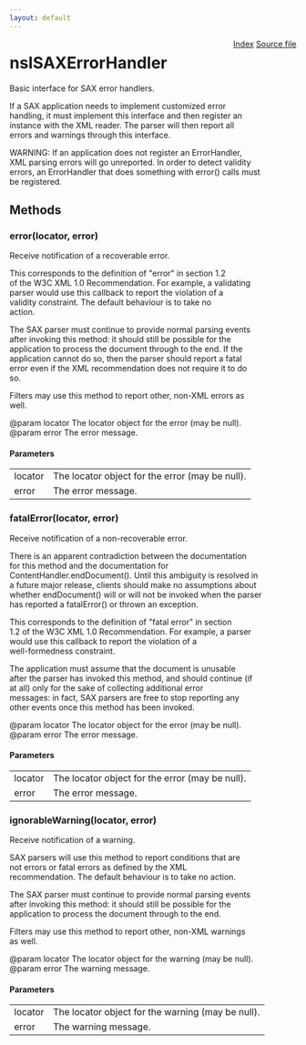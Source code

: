 ```yaml
---
layout: default
---
```

<div class='links' style='float:right'><a href="../index.html">Index</a>
<a href="http://dxr.mozilla.org/mozilla-central/source/parser/xml/nsISAXErrorHandler.idl">Source file</a>
</div>

# nsISAXErrorHandler #
  
Basic interface for SAX error handlers.  
  
If a SAX application needs to implement customized error  
handling, it must implement this interface and then register an  
instance with the XML reader.  The parser will then report all  
errors and warnings through this interface.  
  
WARNING: If an application does not register an ErrorHandler,  
XML parsing errors will go unreported. In order to detect validity  
errors, an ErrorHandler that does something with error() calls must  
be registered.  
  
  

## Methods ##

### error(locator, error) ###
  
Receive notification of a recoverable error.  
  
This corresponds to the definition of "error" in section 1.2  
of the W3C XML 1.0 Recommendation. For example, a validating  
parser would use this callback to report the violation of a  
validity constraint. The default behaviour is to take no  
action.  
  
The SAX parser must continue to provide normal parsing events  
after invoking this method: it should still be possible for the  
application to process the document through to the end. If the  
application cannot do so, then the parser should report a fatal  
error even if the XML recommendation does not require it to do  
so.  
  
Filters may use this method to report other, non-XML errors as  
well.  
  
@param locator The locator object for the error (may be null).  
@param error The error message.  
  

#### Parameters ####

<table>

<tr>
<td>locator</td>
<td>The locator object for the error (may be null).  
</td>
</tr>

<tr>
<td>error</td>
<td>The error message.  
</td>
</tr>

</table>

### fatalError(locator, error) ###
  
Receive notification of a non-recoverable error.  
  
There is an apparent contradiction between the documentation  
for this method and the documentation for  
ContentHandler.endDocument(). Until this ambiguity is resolved in  
a future major release, clients should make no assumptions about  
whether endDocument() will or will not be invoked when the parser  
has reported a fatalError() or thrown an exception.  
  
This corresponds to the definition of "fatal error" in section  
1.2 of the W3C XML 1.0 Recommendation. For example, a parser  
would use this callback to report the violation of a  
well-formedness constraint.  
  
The application must assume that the document is unusable  
after the parser has invoked this method, and should continue (if  
at all) only for the sake of collecting additional error  
messages: in fact, SAX parsers are free to stop reporting any  
other events once this method has been invoked.  
  
@param locator The locator object for the error (may be null).  
@param error The error message.  
  

#### Parameters ####

<table>

<tr>
<td>locator</td>
<td>The locator object for the error (may be null).  
</td>
</tr>

<tr>
<td>error</td>
<td>The error message.  
</td>
</tr>

</table>

### ignorableWarning(locator, error) ###
  
Receive notification of a warning.  
  
SAX parsers will use this method to report conditions that are  
not errors or fatal errors as defined by the XML  
recommendation. The default behaviour is to take no action.  
  
The SAX parser must continue to provide normal parsing events  
after invoking this method: it should still be possible for the  
application to process the document through to the end.  
  
Filters may use this method to report other, non-XML warnings  
as well.  
  
@param locator The locator object for the warning (may be null).  
@param error The warning message.  
  

#### Parameters ####

<table>

<tr>
<td>locator</td>
<td>The locator object for the warning (may be null).  
</td>
</tr>

<tr>
<td>error</td>
<td>The warning message.  
</td>
</tr>

</table>
